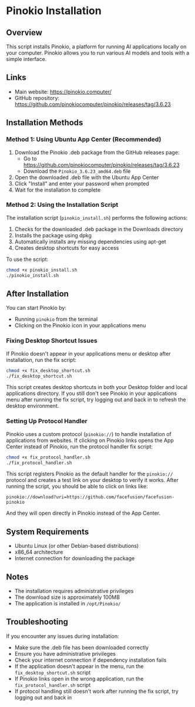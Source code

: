 # Pinokio Installation

## Overview
This script installs Pinokio, a platform for running AI applications locally on your computer. Pinokio allows you to run various AI models and tools with a simple interface.

## Links
- Main website: https://pinokio.computer/
- GitHub repository: https://github.com/pinokiocomputer/pinokio/releases/tag/3.6.23

## Installation Methods

### Method 1: Using Ubuntu App Center (Recommended)
1. Download the Pinokio .deb package from the GitHub releases page:
   - Go to https://github.com/pinokiocomputer/pinokio/releases/tag/3.6.23
   - Download the `Pinokio_3.6.23_amd64.deb` file
2. Open the downloaded .deb file with the Ubuntu App Center
3. Click "Install" and enter your password when prompted
4. Wait for the installation to complete

### Method 2: Using the Installation Script
The installation script (`pinokio_install.sh`) performs the following actions:

1. Checks for the downloaded .deb package in the Downloads directory
2. Installs the package using dpkg
3. Automatically installs any missing dependencies using apt-get
4. Creates desktop shortcuts for easy access

To use the script:
```bash
chmod +x pinokio_install.sh
./pinokio_install.sh
```

## After Installation
You can start Pinokio by:
- Running `pinokio` from the terminal
- Clicking on the Pinokio icon in your applications menu

### Fixing Desktop Shortcut Issues
If Pinokio doesn't appear in your applications menu or desktop after installation, run the fix script:
```bash
chmod +x fix_desktop_shortcut.sh
./fix_desktop_shortcut.sh
```

This script creates desktop shortcuts in both your Desktop folder and local applications directory. If you still don't see Pinokio in your applications menu after running the fix script, try logging out and back in to refresh the desktop environment.

### Setting Up Protocol Handler
Pinokio uses a custom protocol (`pinokio://`) to handle installation of applications from websites. If clicking on Pinokio links opens the App Center instead of Pinokio, run the protocol handler fix script:
```bash
chmod +x fix_protocol_handler.sh
./fix_protocol_handler.sh
```

This script registers Pinokio as the default handler for the `pinokio://` protocol and creates a test link on your desktop to verify it works. After running the script, you should be able to click on links like:
```
pinokio://download?uri=https://github.com/facefusion/facefusion-pinokio
```
And they will open directly in Pinokio instead of the App Center.

## System Requirements
- Ubuntu Linux (or other Debian-based distributions)
- x86_64 architecture
- Internet connection for downloading the package

## Notes
- The installation requires administrative privileges
- The download size is approximately 100MB
- The application is installed in `/opt/Pinokio/`

## Troubleshooting
If you encounter any issues during installation:
- Make sure the .deb file has been downloaded correctly
- Ensure you have administrative privileges
- Check your internet connection if dependency installation fails
- If the application doesn't appear in the menu, run the `fix_desktop_shortcut.sh` script
- If Pinokio links open in the wrong application, run the `fix_protocol_handler.sh` script
- If protocol handling still doesn't work after running the fix script, try logging out and back in